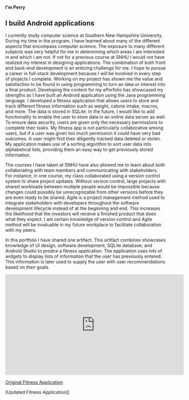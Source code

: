 #### I'm Perry
## I build Android applications

I currently study computer science at Southern New Hampshire University. During my time in the program, I have learned about many of the different aspects that encompass computer science. The exposure to many different subjects was very helpful for me in determining which areas I am interested in and which I am not. If not for a previous course at SNHU I would not have realized my interest in designing applications.  The combination of both front and back-end development is an enticing challenge for me.  I hope to pursue a career in full-stack development because I will be involved in every step of projects I complete. Working on my project has shown me the value and satisfaction to be found in using programming to turn an idea or interest into a final product.
Developing the content for my ePorfolio has showcased my strengths as I have built an Android application using the Java programming language.  I developed a fitness application that allows users to store and track different fitness information such as weight, calorie intake, macros, and more. The data is stored in SQLite. In the future, I would like to add functionality to enable the user to store data in an online data server as well. To ensure data security, users are given only the necessary permissions to complete their tasks. My fitness app is not particularly collaborative among users, but if a user was given too much permission it could have very bad outcomes. A user might find their diligently tracked data deleted or stolen. My application makes use of a sorting algorithm to sort user data into alphabetical lists, providing them an easy way to get previously stored information.

The courses I have taken at SNHU have also allowed me to learn about both collaborating with team members and communicating with stakeholders. For instance, in one course, my class collaborated using a version control system to share project updates. Without version control, large projects with shared workloads between multiple people would be impossible because changes could possibly be unrecognizable from other versions before they are even ready to be shared. Agile is a project management method used to integrate stakeholders with developers throughout the software development lifecycle instead of at the beginning and end.  This increases the likelihood that the investors will receive a finished product that does what they expect. I am certain knowledge of version control and Agile method will be invaluable in my future workplace to facilitate collaboration with my peers.

In this portfolio I have shared one artifact.  This artifact combines showcases knowledge of UI design, software development, SQLite database, and Android Studio to prodce a fitness application.  The application uses lots of widgets to display lists of information that the user has previously entered.  This information is later used to supply the user with user recommendations based on their goals.

<iframe width="560" height="315" src="https://www.youtube.com/embed/js-9ILXXGbw" title="YouTube video player" frameborder="0" allow="accelerometer; autoplay; clipboard-write; encrypted-media; gyroscope; picture-in-picture" allowfullscreen></iframe>

[Original Fitness Application](https://github.com/PerryWolfe93/WeightTrackingApp/tree/online-db-setup)

[Updated Fitness Application](

